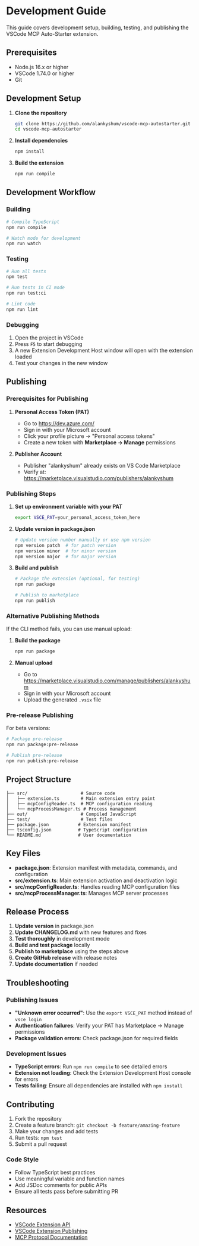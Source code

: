 # Development Guide

This guide covers development setup, building, testing, and publishing the VSCode MCP Auto-Starter extension.

## Prerequisites

- Node.js 16.x or higher
- VSCode 1.74.0 or higher
- Git

## Development Setup

1. **Clone the repository**
   ```bash
   git clone https://github.com/alankyshum/vscode-mcp-autostarter.git
   cd vscode-mcp-autostarter
   ```

2. **Install dependencies**
   ```bash
   npm install
   ```

3. **Build the extension**
   ```bash
   npm run compile
   ```

## Development Workflow

### Building

```bash
# Compile TypeScript
npm run compile

# Watch mode for development
npm run watch
```

### Testing

```bash
# Run all tests
npm test

# Run tests in CI mode
npm run test:ci

# Lint code
npm run lint
```

### Debugging

1. Open the project in VSCode
2. Press `F5` to start debugging
3. A new Extension Development Host window will open with the extension loaded
4. Test your changes in the new window

## Publishing

### Prerequisites for Publishing

1. **Personal Access Token (PAT)**
   - Go to https://dev.azure.com/
   - Sign in with your Microsoft account
   - Click your profile picture → "Personal access tokens"
   - Create a new token with **Marketplace → Manage** permissions

2. **Publisher Account**
   - Publisher "alankyshum" already exists on VS Code Marketplace
   - Verify at: https://marketplace.visualstudio.com/publishers/alankyshum

### Publishing Steps

1. **Set up environment variable with your PAT**
   ```bash
   export VSCE_PAT=your_personal_access_token_here
   ```

2. **Update version in package.json**
   ```bash
   # Update version number manually or use npm version
   npm version patch  # for patch version
   npm version minor  # for minor version
   npm version major  # for major version
   ```

3. **Build and publish**
   ```bash
   # Package the extension (optional, for testing)
   npm run package

   # Publish to marketplace
   npm run publish
   ```

### Alternative Publishing Methods

If the CLI method fails, you can use manual upload:

1. **Build the package**
   ```bash
   npm run package
   ```

2. **Manual upload**
   - Go to https://marketplace.visualstudio.com/manage/publishers/alankyshum
   - Sign in with your Microsoft account
   - Upload the generated `.vsix` file

### Pre-release Publishing

For beta versions:

```bash
# Package pre-release
npm run package:pre-release

# Publish pre-release
npm run publish:pre-release
```

## Project Structure

```
├── src/                    # Source code
│   ├── extension.ts        # Main extension entry point
│   ├── mcpConfigReader.ts  # MCP configuration reading
│   └── mcpProcessManager.ts # Process management
├── out/                    # Compiled JavaScript
├── test/                   # Test files
├── package.json           # Extension manifest
├── tsconfig.json          # TypeScript configuration
└── README.md              # User documentation
```

## Key Files

- **package.json**: Extension manifest with metadata, commands, and configuration
- **src/extension.ts**: Main extension activation and deactivation logic
- **src/mcpConfigReader.ts**: Handles reading MCP configuration files
- **src/mcpProcessManager.ts**: Manages MCP server processes

## Release Process

1. **Update version** in package.json
2. **Update CHANGELOG.md** with new features and fixes
3. **Test thoroughly** in development mode
4. **Build and test package** locally
5. **Publish to marketplace** using the steps above
6. **Create GitHub release** with release notes
7. **Update documentation** if needed

## Troubleshooting

### Publishing Issues

- **"Unknown error occurred"**: Use the `export VSCE_PAT` method instead of `vsce login`
- **Authentication failures**: Verify your PAT has Marketplace → Manage permissions
- **Package validation errors**: Check package.json for required fields

### Development Issues

- **TypeScript errors**: Run `npm run compile` to see detailed errors
- **Extension not loading**: Check the Extension Development Host console for errors
- **Tests failing**: Ensure all dependencies are installed with `npm install`

## Contributing

1. Fork the repository
2. Create a feature branch: `git checkout -b feature/amazing-feature`
3. Make your changes and add tests
4. Run tests: `npm test`
5. Submit a pull request

### Code Style

- Follow TypeScript best practices
- Use meaningful variable and function names
- Add JSDoc comments for public APIs
- Ensure all tests pass before submitting PR

## Resources

- [VSCode Extension API](https://code.visualstudio.com/api)
- [VSCode Extension Publishing](https://code.visualstudio.com/api/working-with-extensions/publishing-extension)
- [MCP Protocol Documentation](https://modelcontextprotocol.io/)
